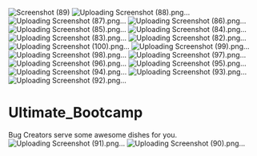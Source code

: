 ![Screenshot (89)](https://github.com/hemant4234mahato/Ultimate_Bootcamp/assets/138466874/eb3acd90-1c66-43d0-b603-597f8e3cff7d)
![Uploading Screenshot (88).png…]()
![Uploading Screenshot (87).png…]()
![Uploading Screenshot (86).png…]()
![Uploading Screenshot (85).png…]()
![Uploading Screenshot (84).png…]()
![Uploading Screenshot (83).png…]()
![Uploading Screenshot (82).png…]()
![Uploading Screenshot (100).png…]()
![Uploading Screenshot (99).png…]()
![Uploading Screenshot (98).png…]()
![Uploading Screenshot (97).png…]()
![Uploading Screenshot (96).png…]()
![Uploading Screenshot (95).png…]()
![Uploading Screenshot (94).png…]()
![Uploading Screenshot (93).png…]()
![Uploading Screenshot (92).png…]()
# Ultimate_Bootcamp
Bug Creators serve some awesome dishes for you.
![Uploading Screenshot (91).png…]()
![Uploading Screenshot (90).png…]()
